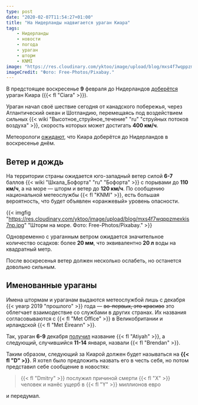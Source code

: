 ```yaml
---
type: post
date: "2020-02-07T11:54:27+01:00"
title: "На Нидерланды надвигается ураган Киара"
tags:
    - Нидерланды
    - новости
    - погода
    - ураган
    - шторм
    - KNMI
image: "https://res.cloudinary.com/yktoo/image/upload/blog/mxs4f7wqppzmexkis7np.jpg"
imageCredit: "Фото: Free-Photos/Pixabay."
---
```


В предстоящее воскресенье **9** февраля до Нидерландов [доберётся](https://www.omroepwest.nl/nieuws/3994493/Storm-Ciara-trekt-zondag-over-regio-Windstoten-tot-120-kilometer-per-uur-mogelijk) ураган Киара ({{< fl "Ciara" >}}).

Ураган начал своё шествие сегодня от канадского побережья, через Атлантический океан и Шотландию, перемещаяcь под воздействием сильных {{< wiki "Высотное_струйное_течение" "ru" "струйных потоков воздуха" >}}, скорость которых может достигать **400 км/ч**.

Метеорологи [ожидают](https://www.weerplaza.nl/weerinhetnieuws/weekend:-zondag-ronduit-onstuimig/5921/), что Киара доберётся до Нидерландов в воскресенье днём.

<!--more-->

## Ветер и дождь

На территории страны ожидается юго-западный ветер силой **6-7** баллов {{< wiki "Шкала_Бофорта" "ru" "Бофорта" >}} с порывами до **110 км/ч**, а на море — шторм и ветер до **120 км/ч**. По сообщению национальной метеослужбы {{< fl "KNMI" >}}, есть большая вероятность, что будет объявлен «оранжевый» уровень опасности.

{{< imgfig "https://res.cloudinary.com/yktoo/image/upload/blog/mxs4f7wqppzmexkis7np.jpg" "Шторм на море. Фото: Free-Photos/Pixabay." >}}

Одновременно с ураганным ветром ожидается значительное количество осадков: более **20 мм**, что эквивалентно **20 л** воды на квадратный метр.

После воскресенья ветер должен несколько ослабеть, но останется довольно сильным.

## Именованные ураганы

Имена штормам и ураганам выдаются метеослужбой лишь с декабря {{< yearp 2019 "прошлого" >}} года — ~~во-первых, это красиво~~  это облегчает взаимодествие со службами в других странах. Их названия согласовываются с {{< fl "Met Office" >}} в Великобритании и ирландской {{< fl "Met Éireann" >}}.

Так, ураган **6-9** декабря [получил](https://www.express.co.uk/news/weather/1238382/uk-storm-names-2020-list-Met-Office-weather-forecast-storm-ciara-latest) название {{< fl "Atiyah" >}}, а следующий, случившийся **11-14** января, назвали {{< fl "Brendan" >}}.

Таким образом, следующий за Киарой должен будет называться на **{{< fl "D" >}}**. Я хотел было предложить назвать его в честь себя, но потом представил себе сообщение в новостях:

> {{< fl "Dmitry" >}} послужил причиной смерти {{< fl "X" >}} человек и нанёс ущерб в {{< fl "Y" >}} миллионов евро

и передумал.

